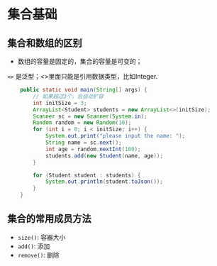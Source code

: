 # 集合基础

## 集合和数组的区别

+ 数组的容量是固定的，集合的容量是可变的；

`<>` 是泛型；<>里面只能是引用数据类型，比如Integer. 
```java
    public static void main(String[] args) {
        // 如果超过3个，会自动扩容
        int initSize = 3;
        ArrayList<Student> students = new ArrayList<>(initSize);
        Scanner sc = new Scanner(System.in);
        Random random = new Random(10);
        for (int i = 0; i < initSize; i++) {
            System.out.print("please input the name: ");
            String name = sc.next();
            int age = random.nextInt(100);
            students.add(new Student(name, age));
        }

        for (Student student : students) {
            System.out.println(student.toJson());
        }
    }
```

## 集合的常用成员方法 

+ `size()`:  容器大小
+ `add()`:   添加
+ `remove()`: 删除
